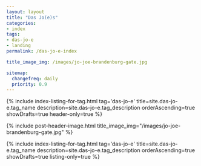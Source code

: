 ```yaml
---
layout: layout
title: "Das Jo(e)s"
categories:
- index
tags:
- das-jo-e
- landing
permalink: /das-jo-e-index

title_image_img: /images/jo-joe-brandenburg-gate.jpg

sitemap:
  changefreq: daily
  priority: 0.9
---
```


{% include index-listing-for-tag.html tag='das-jo-e' title=site.das-jo-e.tag_name description=site.das-jo-e.tag_description orderAscending=true showDrafts=true header-only=true %}

{% include post-header-image.html title_image_img="/images/jo-joe-brandenburg-gate.jpg" %}

{% include index-listing-for-tag.html tag='das-jo-e' title=site.das-jo-e.tag_name description=site.das-jo-e.tag_description orderAscending=true showDrafts=true listing-only=true %}
